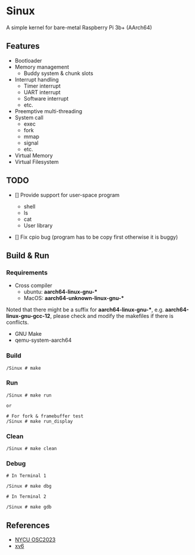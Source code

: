 # Sinux

A simple kernel for bare-metal Raspberry Pi 3b+ (AArch64)

## Features

- Bootloader
- Memory management
    - Buddy system & chunk slots
- Interrupt handling
    - Timer interrupt
    - UART interrupt
    - Software interrupt
    - etc.
- Preemptive multi-threading 
- System call
    - exec
    - fork
    - mmap
    - signal
    - etc.
- Virtual Memory
- Virtual Filesystem

## TODO

- [] Provide support for user-space program
    - shell
    - ls
    - cat
    - User library
    
- [] Fix cpio bug (program has to be copy first otherwise it is buggy)

## Build & Run

### Requirements

- Cross compiler
    - ubuntu: **aarch64-linux-gnu-\***
    - MacOS: **aarch64-unknown-linux-gnu-\***

Noted that there might be a suffix for **aarch64-linux-gnu-\***, e.g. **aarch64-linux-gnu-gcc-12**, please check and modify the makefiles if there is conflicts.

- GNU Make
- qemu-system-aarch64

### Build

```
/Sinux # make
```

### Run

```
/Sinux # make run

or

# For fork & framebuffer test
/Sinux # make run_display
```

### Clean 

```
/Sinux # make clean
```

### Debug

```
# In Terminal 1

/Sinux # make dbg
```

```
# In Terminal 2

/Sinux # make gdb
```

## References
- [NYCU OSC2023](https://oscapstone.github.io/)  
- [xv6](https://github.com/mit-pdos/xv6-riscv)